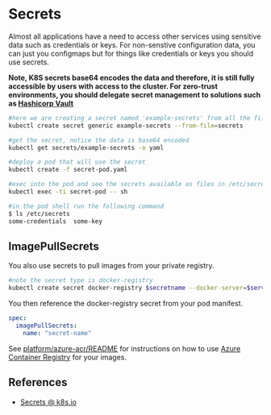 # Secrets #

Almost all applications have a need to access other services using sensitive data such as credentials or keys.  For non-senstive configuration data, you can just you configmaps but for things like credentials or keys you should use secrets.

**Note, K8S secrets base64 encodes the data and therefore, it is still fully accessible by users with access to the cluster.  For zero-trust environments, you should delegate secret management to solutions such as [Hashicorp Vault](https://www.vaultproject.io/)**

```sh
#here we are creating a secret named 'example-secrets' from all the files in the directory 'secrets'
kubectl create secret generic example-secrets --from-file=secrets

#get the secret, notice the data is base64 encoded
kubectl get secrets/example-secrets -o yaml

#deploy a pod that will use the secret
kubectl create -f secret-pod.yaml

#exec into the pod and see the secrets available as files in /etc/secrets
kubectl exec -ti secret-pod -- sh

#in the pod shell run the following command
$ ls /etc/secrets
some-credentials  some-key
```

## ImagePullSecrets ##

You also use secrets to pull images from your private registry.  

```sh
#note the secret type is docker-registry
kubectl create secret docker-registry $secretname --docker-server=$server --docker-username=$username --docker-password=$password --docker-email=$email
```

You then reference the docker-registry secret from your pod manifest.

```yaml
spec:
  imagePullSecrets:
    name: "secret-name"
```

See [platform/azure-acr/README](../platform/azure-acr/README.md) for instructions on how to use [Azure Container Registry](https://docs.microsoft.com/en-us/azure/container-registry/) for your images.

## References ##

- [Secrets @ k8s.io](https://kubernetes.io/docs/concepts/configuration/secret/)